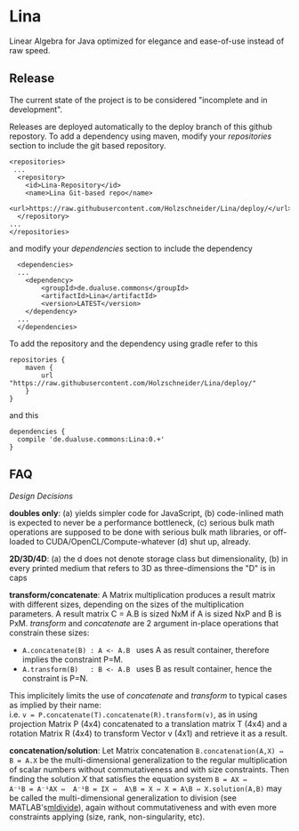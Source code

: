 # Lina
Linear Algebra for Java optimized for elegance and ease-of-use instead of raw speed.

  

Release
-------

The current state of the project is to be considered "incomplete and in development".

Releases are deployed automatically to the deploy branch of this github repostory. 
To add a dependency using maven, modify your *repositories* section to include the git based repository.

	<repositories>
	 ...
	  <repository>
	    <id>Lina-Repository</id>
	    <name>Lina Git-based repo</name>
	    <url>https://raw.githubusercontent.com/Holzschneider/Lina/deploy/</url>
	  </repository>
	...
	</repositories>
	
and modify your *dependencies* section to include the dependency
 
	  <dependencies>
	  ...
	  	<dependency>
	  		<groupId>de.dualuse.commons</groupId>
	  		<artifactId>Lina</artifactId>
	  		<version>LATEST</version>
	  	</dependency>
	  ...
	  </dependencies>



To add the repository and the dependency using gradle refer to this

	repositories {
	    maven {
	        url "https://raw.githubusercontent.com/Holzschneider/Lina/deploy/"
	    }
	}

and this

	dependencies {
	  compile 'de.dualuse.commons:Lina:0.+'
	}

	
FAQ
--------------------

*Design Decisions*

**doubles only**: (a) yields simpler code for JavaScript, (b) code-inlined math is expected to never be a performance bottleneck, (c) serious bulk math operations are supposed to be done with serious bulk math libraries, or off-loaded to CUDA/OpenCL/Compute-whatever (d) shut up, already.

**2D/3D/4D**: (a) the d does not denote storage class but dimensionality, (b) in every printed medium that refers to 3D as three-dimensions the "D" is in caps

**transform/concatenate**: A Matrix multiplication produces a result matrix with different sizes, depending on the sizes of the multiplication parameters. A result matrix C = A.B is sized NxM if A is sized NxP and B is PxM. *transform* and *concatenate* are 2 argument in-place operations that constrain these sizes: 

- ``A.concatenate(B) : A <- A.B `` uses A as result container, therefore implies the constraint P=M. 
- ``A.transform(B)   : B <- A.B `` uses B as result container, hence the constraint is P=N. 

This implicitely limits the use of *concatenate* and *transform* to typical cases as implied by their name:  
i.e. ``v = P.concatenate(T).concatenate(R).transform(v)``, as in using projection Matrix P (4x4) concatenated to a translation matrix T (4x4) and a rotation Matrix R (4x4) to transform Vector v (4x1) and retrieve it as a result.

**concatenation/solution**: Let Matrix concatenation ``B.concatenation(A,X) ⇔ B = A.X`` be the multi-dimensional generalization to the regular multiplication of scalar numbers without commutativeness and with size constraints. Then finding the solution *X* that satisfies the equation system ``B = AX ⇔ A⁻¹B = A⁻¹AX ⇔  A⁻¹B = IX ⇔  A\B = X ⇔ X = A\B ⇔ X.solution(A,B)`` may be called the multi-dimensional generalization to division (see MATLAB's[mldivide](http://de.mathworks.com/help/matlab/ref/mldivide.html "MathWorks Documentation")), again without commutativeness and with even more constraints applying (size, rank, non-singularity, etc).
 



